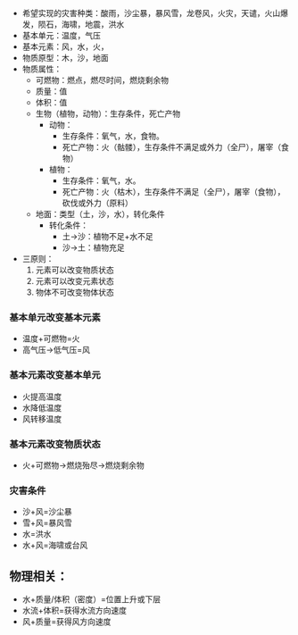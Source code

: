 - 希望实现的灾害种类：酸雨，沙尘暴，暴风雪，龙卷风，火灾，天谴，火山爆发，陨石，海啸，地震，洪水
- 基本单元：温度，气压
- 基本元素：风，水，火，
- 物质原型：木，沙，地面
- 物质属性：
	- 可燃物：燃点，燃尽时间，燃烧剩余物
	- 质量：值
	- 体积：值
	- 生物（植物，动物）：生存条件，死亡产物
		- 动物：
			- 生存条件：氧气，水，食物。
			- 死亡产物：火（骷髅），生存条件不满足或外力（全尸），屠宰（食物）
		- 植物：
			- 生存条件：氧气，水。
			- 死亡产物：火（枯木），生存条件不满足（全尸），屠宰（食物），砍伐或外力（原料）
	- 地面：类型（土，沙，水），转化条件
		- 转化条件：
			- 土->沙：植物不足+水不足
			- 沙->土：植物充足
- 三原则：
	1. 元素可以改变物质状态
	2. 元素可以改变元素状态
	3. 物体不可改变物体状态
### 基本单元改变基本元素
- 温度+可燃物=火
- 高气压->低气压=风
### 基本元素改变基本单元
- 火提高温度
- 水降低温度
- 风转移温度
### 基本元素改变物质状态
- 火+可燃物->燃烧殆尽->燃烧剩余物
### 灾害条件
- 沙+风=沙尘暴
- 雪+风=暴风雪
- 水=洪水
- 水+风=海啸或台风
## 物理相关：
- 水+质量/体积（密度）=位置上升或下层
- 水流+体积=获得水流方向速度
- 风+质量=获得风方向速度